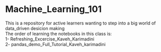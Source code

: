 # Machine_Learning_101
This is a repository for active learners wanting to step into a big world of data_driven desicion making
<br>
The order of learning the notebooks in this class is:
<br>
1- Refreshing_Excercise_Kaveh_Karimadini
<br>
2- pandas_demo_Full_Tutorial_Kaveh_karimadini
